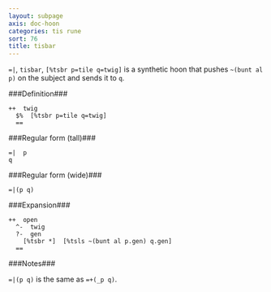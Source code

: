 ```yaml
---
layout: subpage
axis: doc-hoon
categories: tis rune
sort: 76
title: tisbar
---
```




`=|`, `tisbar`, `[%tsbr p=tile q=twig]` is a synthetic hoon that
pushes `~(bunt al p)` on the subject and sends it to `q`.

###Definition###

    ++  twig  
      $%  [%tsbr p=tile q=twig]
      ==

###Regular form (tall)###

    =|  p
    q

###Regular form (wide)###

    =|(p q)

###Expansion###
    
    ++  open
      ^-  twig
      ?-  gen
        [%tsbr *]  [%tsls ~(bunt al p.gen) q.gen]
      ==

###Notes###

`=|(p q)` is the same as `=+(_p q)`.
